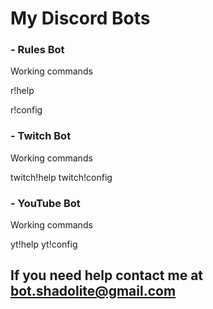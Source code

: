# My Discord Bots

### - Rules Bot

Working commands

r!help

r!config

### - Twitch Bot 

Working commands

twitch!help
twitch!config

### - YouTube Bot

Working commands

yt!help
yt!config

## If you need help contact me at bot.shadolite@gmail.com
